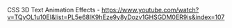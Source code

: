 CSS 3D Text Animation Effects - https://www.youtube.com/watch?v=TQyOL1u10EI&list=PL5e68lK9hEze9y8yDozv1GHSGDM0ER9is&index=107